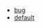 - [bug](https://github.com/Jekker600/9/blob/main/9.1/Netology_workflow_bug.xml)
- [default](https://github.com/Jekker600/9/blob/main/9.1/Netology_workflow_all.xml)
